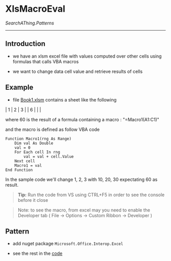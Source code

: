 # XlsMacroEval

*SearchAThing.Patterns*

---

## Introduction

- we have an xlsm excel file with values computed over other cells using formulas that calls VBA macros

- we want to change data cell value and retrieve results of cells

## Example

- file [Book1.xlsm](https://github.com/devel0/SearchAThing.Patterns/blob/master/src/Singles/XlsMacroEval/XlsMacroEval/Book1.xlsm) contains a sheet like the following

| 1 | 2 | 3 |
| 6 | | |

where 60 is the result of a formula containing a macro : "=Macro1(A1:C1)"

and the macro is defined as follow VBA code

```visualbasic
Function Macro1(rng As Range)
    Dim val As Double
    val = 0
    For Each cell In rng
        val = val + cell.Value
    Next cell
    Macro1 = val
End Function
```

In the sample code we'll change 1, 2, 3 with 10, 20, 30 expectating 60 as result.

> **Tip:** Run the code from VS using CTRL+F5 in order to see the console before it close

> Note: to see the macro, from excel may you need to enable the Developer tab ( File -> Options -> Custom Ribbon -> Developer )

## Pattern

- add nuget package `Microsoft.Office.Interop.Excel`

- see the rest in the [code](https://github.com/devel0/SearchAThing.Patterns/blob/master/src/Singles/XlsMacroEval/XlsMacroEval/Program.cs)